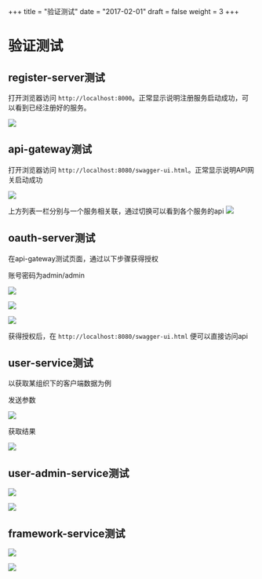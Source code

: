 +++
title = "验证测试"
date = "2017-02-01"
draft = false
weight = 3
+++

# 验证测试

## register-server测试

打开浏览器访问 `http://localhost:8000`。正常显示说明注册服务启动成功，可以看到已经注册好的服务。

![](../images/Eureka.png)

## api-gateway测试

打开浏览器访问 `http://localhost:8080/swagger-ui.html`。正常显示说明API网关启动成功

![](../images/swagger.png)

上方列表一栏分别与一个服务相关联，通过切换可以看到各个服务的api
![](../images/serviceList.png)

## oauth-server测试

在api-gateway测试页面，通过以下步骤获得授权

账号密码为admin/admin

![](../images/oauthTest1.png)

![](../images/oauthTest2.png)

![](../images/oauthTest3.png)

获得授权后，在 `http://localhost:8080/swagger-ui.html` 便可以直接访问api

## user-service测试

以获取某组织下的客户端数据为例

发送参数

![](../images/userServiceTest1.png)

获取结果

![](../images/userServiceTest2.png)

## user-admin-service测试

![](../images/userAdminServiceTest1.png)

![](../images/userAdminServiceTest2.png)

## framework-service测试

![](../images/frameworkServiceTest1.png)

![](../images/frameworkServiceTest2.png)
